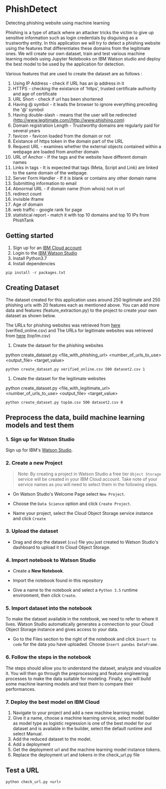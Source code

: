 # PhishDetect
Detecting phishing website using machine learning

Phishing is a type of attack where an attacker tricks the victim to give up sensitive information such as login credentials by disguising as a trustworthy entity. In this application we will try to detect a phishing website using the features that differentiates these domains from the legitimate ones. We will create our own dataset, train and test various machine learning models using Jupyter Notebooks on IBM Watson studio and deploy the best model to be used by the application for detection.

Various features that are used to create the dataset are as follows : 
1. Using IP Address - check if URL has an ip address in it
1. HTTPS - checking the existance of 'https', trusted certificate authority and age of certificate
1. URL Short - check if url has been shortened
1. Having @ symbol - it leads the browser to ignore everything preceding the '@' symbol
1. Having double-slash - means that the user will be redirected (http://www.legitimate.com//http://www.phishing.com)
1. Domain registration Length - Trustworthy domains are regularly paid for several years
1. favicon - favicon loaded from the domain or not
1. Existance of https token in the domain part of the URL
1. Request URL - examines  whether  the  external  objects  contained  within  a  webpage are loaded from another domain
1. URL of Anchor - If the <a> tags and the website have different domain names
1. Links in tags - It is expected that tags (Meta, Script and Link) are linked to the same domain of the webpage.
1. Server Form Handler - If it is blank or contains any other domain name
1. Submitting information to email
1. Abnormal URL - if domain name (from whois) not in url
1. redirect count
1. invisible iframe
1. Age of domain 
1. web traffic - google rank for page
1. statistical report - match it with top 10 domains and top 10 IPs from PhishTank
  
## Getting started 

1. Sign up for an [IBM Cloud account](https://console.bluemix.net/registration/)
1. Login to the [IBM Watson Studio](https://www.ibm.com/cloud/watson-studio)
1. Install Python3.7
1. Install dependencies
```
pip install -r packages.txt
```

## Creating Dataset

The dataset created for this application uses around 250 legitimate and 250 phishing urls with 20 features each as mentioned above. You can add more data and features (feature_extraction.py) to the project to create your own dataset as shown below. 

The URLs for phishing websites was retrieved from [here](https://www.phishtank.com/developer_info.php) (verified_online.csv) and
The URLs for legitimate websites was retrieved from [here](http://s3.amazonaws.com/alexa-static/top-1m.csv.zip) (top1m.csv)

1. Create the dataset for the phishing websites

python create_dataset.py <file_with_phishing_url> <number_of_urls_to_use> <output_file> <target_value>

```
python create_dataset.py verified_online.csv 500 dataset2.csv 1
```
1. Create the dataset for the legitimate websites

python create_dataset.py <file_with_legitimate_url> <number_of_urls_to_use> <output_file> <target_value>

```
python create_dataset.py top1m.csv 500 dataset2.csv 0
```

## Preprocess the data, build machine learning models and test them

### 1. Sign up for Watson Studio

Sign up for IBM's [Watson Studio](https://dataplatform.ibm.com/).

### 2. Create a new Project

> Note: By creating a project in Watson Studio a free tier `Object Storage` service will be created in your IBM Cloud account. Take note of your service names as you will need to select them in the following steps.

* On Watson Studio's Welcome Page select `New Project`.

* Choose the `Data Science` option and click `Create Project`.

* Name your project, select the Cloud Object Storage service instance and click `Create`


### 3. Upload the dataset

* Drag and drop the dataset (`csv`) file you just created to Watson Studio's dashboard to upload it to Cloud Object Storage.

### 4. Import notebook to Watson Studio

* Create a **New Notebook**.

* Import the notebook found in this repository

* Give a name to the notebook and select a `Python 3.5` runtime environment, then click `Create`.


### 5. Import dataset into the notebook

To make the dataset available in the notebook, we need to refer to where it lives. Watson Studio automatically generates a connection to your Cloud Object Storage instance and gives access to your data.

* Go to the Files section to the right of the notebook and click `Insert to code` for the data you have uploaded. Choose `Insert pandas DataFrame`.

### 6. Follow the steps in the notebook

The steps should allow you to understand the dataset, analyze and visualize it. You will then go through the preprocessing and feature engineering processes to make the data suitable for modeling. Finally, you will build some machine learning models and test them to compare their performances.

### 7. Deploy the best model on IBM Cloud

1. Navigate to your project and add a new machine learning model.
1. Give it a name, choose a machine learning service, select model builder as model type as logistic regression is one of the best model for our dataset and is available in the builder, select the default runtime and select Manual.
1. Add the reduced dataset to the model.
1. Add a deployment
1. Get the deployment url and the machine learning model instance tokens.
1. Replace the deployment url and tokens in the check_url.py file

## Test a URL

```
python check_url.py <url>
```








